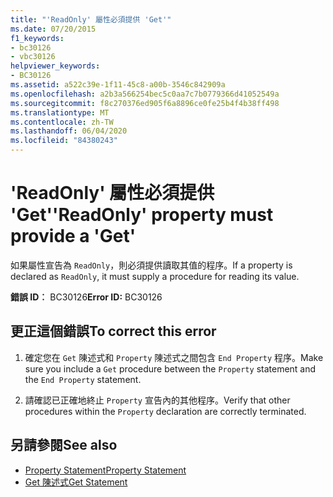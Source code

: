 ```yaml
---
title: "'ReadOnly' 屬性必須提供 'Get'"
ms.date: 07/20/2015
f1_keywords:
- bc30126
- vbc30126
helpviewer_keywords:
- BC30126
ms.assetid: a522c39e-1f11-45c8-a00b-3546c842909a
ms.openlocfilehash: a2b3a566254bec5c0aa7c7b0779366d41052549a
ms.sourcegitcommit: f8c270376ed905f6a8896ce0fe25b4f4b38ff498
ms.translationtype: MT
ms.contentlocale: zh-TW
ms.lasthandoff: 06/04/2020
ms.locfileid: "84380243"
---
```

# <a name="readonly-property-must-provide-a-get"></a><span data-ttu-id="1cbbf-102">'ReadOnly' 屬性必須提供 'Get'</span><span class="sxs-lookup"><span data-stu-id="1cbbf-102">'ReadOnly' property must provide a 'Get'</span></span>
<span data-ttu-id="1cbbf-103">如果屬性宣告為 `ReadOnly`，則必須提供讀取其值的程序。</span><span class="sxs-lookup"><span data-stu-id="1cbbf-103">If a property is declared as `ReadOnly`, it must supply a procedure for reading its value.</span></span>  
  
 <span data-ttu-id="1cbbf-104">**錯誤 ID︰** BC30126</span><span class="sxs-lookup"><span data-stu-id="1cbbf-104">**Error ID:** BC30126</span></span>  
  
## <a name="to-correct-this-error"></a><span data-ttu-id="1cbbf-105">更正這個錯誤</span><span class="sxs-lookup"><span data-stu-id="1cbbf-105">To correct this error</span></span>  
  
1. <span data-ttu-id="1cbbf-106">確定您在 `Get` 陳述式和 `Property` 陳述式之間包含 `End Property` 程序。</span><span class="sxs-lookup"><span data-stu-id="1cbbf-106">Make sure you include a `Get` procedure between the `Property` statement and the `End Property` statement.</span></span>  
  
2. <span data-ttu-id="1cbbf-107">請確認已正確地終止 `Property` 宣告內的其他程序。</span><span class="sxs-lookup"><span data-stu-id="1cbbf-107">Verify that other procedures within the `Property` declaration are correctly terminated.</span></span>  
  
## <a name="see-also"></a><span data-ttu-id="1cbbf-108">另請參閱</span><span class="sxs-lookup"><span data-stu-id="1cbbf-108">See also</span></span>

- [<span data-ttu-id="1cbbf-109">Property Statement</span><span class="sxs-lookup"><span data-stu-id="1cbbf-109">Property Statement</span></span>](../language-reference/statements/property-statement.md)
- [<span data-ttu-id="1cbbf-110">Get 陳述式</span><span class="sxs-lookup"><span data-stu-id="1cbbf-110">Get Statement</span></span>](../language-reference/statements/get-statement.md)
